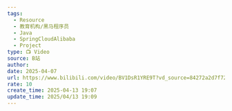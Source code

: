 ```yaml
---
tags:
  - Resource
  - 教育机构/黑马程序员
  - Java
  - SpringCloudAlibaba
  - Project
type: 📺 Video
source: B站
author: 
date: 2025-04-07
url: https://www.bilibili.com/video/BV1DsR1YRE9T?vd_source=84272a2d7f72158b38778819be5bc6ad
rate: 10
create_time: 2025-04-13 19:07
update_time: 2025/04/13 19:09
---
```

